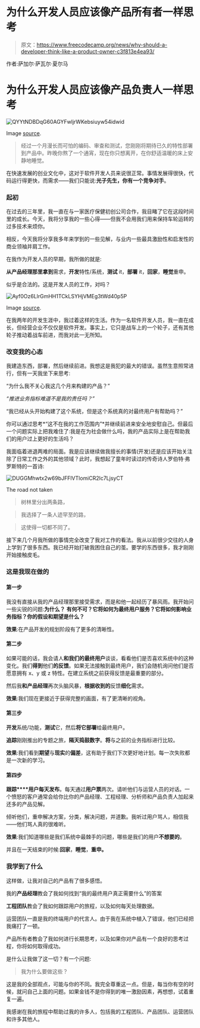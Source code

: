 # 为什么开发人员应该像产品所有者一样思考

> 原文：<https://www.freecodecamp.org/news/why-should-a-developer-think-like-a-product-owner-c3f813e4ea93/>

作者:萨加尔·萨瓦尔·夏尔马

# 为什么开发人员应该像产品负责人一样思考

![QYYtNDBDqG60AGYFwljrWKebsiuyw54idwid](img/1548c5d3e601fc0fdb294be18ccbcbb6.png)

Image [source](http://labs.sogeti.com/what-makes-you-a-good-product-owner/).

> 经过一个月漫长而可怕的编码、审查和测试，您刚刚将期待已久的特性部署到产品中。昨晚你熬了一个通宵，现在你只想离开，在你舒适温暖的床上安静地睡觉。

在快速发展的创业文化中，这对于软件开发人员来说很正常。事情发展得很快，代码运行得更快，而需求——我们只能说:**光子先生，你有一个竞争对手**。

### 起初

在过去的三年里，我一直在与一家医疗保健初创公司合作，我目睹了它在这段时间里的成长。今天，我将分享我的一些心得——但我不会用我们用来保持车轮运转的过多技术来烦你。

相反，今天我将分享我多年来学到的一些见解，与业内一些最具激励性和启发性的商业领袖并肩工作。

在我作为开发人员的早期，我所做的就是:

**从产品经理那里拿到**需求，**开发**特性/系统，**测试** it，**部署** it，**回家**，**睡觉**重申。

似乎是合法的。这是开发人员的工作，对吗？

![Ayf0Oz6LlrGmHH1TCkLSYHjVMEg3tWd40p5P](img/33bd4ef470ca591344ff0fdf3b7999ab.png)

Image [source](https://www.teepublic.com/t-shirt/244143-eat-sleep-code-repeat).

在我两年的开发生涯中，我过着这样的生活。作为一名软件开发人员，我一直在成长，但经营企业不仅仅是软件开发。事实上，它只是战车上的一个轮子，还有其他轮子推动着战车前进，而我对此一无所知。

### 改变我的心态

我建造东西，部署，然后继续前进。我想这是我犯的最大的错误。虽然生意照常进行，但有一天我坐下来思考:

“为什么我不关心我这几个月来构建的产品？”

*“推进业务指标难道不是我的责任吗？”*

“我已经从头开始构建了这个系统，但是这个系统真的对最终用户有帮助吗？”

你可以通过思考*“这不在我的工作范围内”*并继续前进来安全地安慰自己。但最后一个问题实际上把我难住了:我是在为社会做什么吗，我的产品实际上是在帮助我们的用户过上更好的生活吗？

我面临着进退两难的局面。我是应该继续做我擅长的事情(开发)还是应该开始关注除了日常工作之外的其他领域？此时，我想起了童年时读过的传奇诗人罗伯特·弗罗斯特的一首诗:

![DUGGMhwtx2w69bJFFlVTlomiCR2lc7LjsyCT](img/5f7a31646ec5d4be4f339d06a05cbbac.png)

The road not taken

> 树林里分出两条路，

> 我选择了一条人迹罕至的路，

> 这使得一切都不同了。

接下来几个月我所做的事情完全改变了我对工作的看法。我从以前很少交往的人身上学到了很多东西。我已经开始打破我困住自己的茧。要学的东西很多，我才刚刚开始接触皮毛。

### 这是我现在做的

#### 第一步

我没有直接从我的产品经理那里接受需求，而是和他一起经历了暴风雨。我开始问一些尖锐的问题:**为什么？** **有何不可？它将如何为最终用户服务？它将如何影响业务指标？你的假设和期望是什么？**

**效果**:在产品开发的规划阶段有了更多的清晰性。

#### 第二步

如果可能的话，我会请人**和我们的最终用户**谈谈，看看他们是否喜欢系统中的这种变化。我们**得到**他们**的反馈**。如果无法接触到最终用户，我们会随机询问他们是否愿意拥有 x、y 或 z 特性。在建立系统之前获得反馈是最重要的部分。

然后我**和产品经理**再次头脑风暴，**根据收到的**反馈**细化**需求。

**效果**:我们现在更接近于获得完整的画面，有了更清晰的视角。

#### 第三步

**开发**系统/功能，**测试**它，然后**将它部署**给最终用户。

**追踪**刚刚推出的专题之旅，**隔天捣鼓数字**。**将**与之前的业务指标进行比较。

**效果**:我们看到**期望**与**现实**的**偏差**，这有助于我们下次更好地计划。每一次失败都是一次新的学习。

#### 第四步

**跟踪****用户每天发布**。每天通过**用户票**两次。请听他们与运营人员的对话。一个愤怒的客户通常会给你比你的产品经理、工程经理、分析师和产品负责人加起来还多的产品见解。

倾听他们，重申解决方案，分类，解决问题，并道歉。我听过用户骂人，相信我——他们骂人真的很难听。

**效果**:我们知道哪些是我们系统中最棘手的问题，哪些是我们的用户**不想要的**。

并且在一天结束的时候:**回家**，**睡觉**，**重申。**

### 我学到了什么

这样做，让我对自己的产品有了很多感悟。

我的**产品经理**教会了我如何找到“我的最终用户真正需要什么”的答案

**工程团队**教会了我如何跟踪用户的旅程，以及如何每天处理数据。

运营团队一直是我的终端用户的代言人。由于我在系统中植入了错误，他们已经把我痛打了一顿。

产品所有者教会了我如何进行长期思考，以及如果你对产品有一个良好的思考过程，你将如何取得成功。

是什么让我做了这一切？有一个问题:

> 我为什么要做这些？

这是我的全部观点，可能与你的不同。我完全尊重这一点。但是，每当你有空的时候，就问自己上面的问题。如果金钱不是你得到的唯一激励因素，再想想，试着重复一遍。

我感谢在我的旅程中帮助过我的许多人，包括我的工程团队、产品团队、运营团队和许多其他人。
